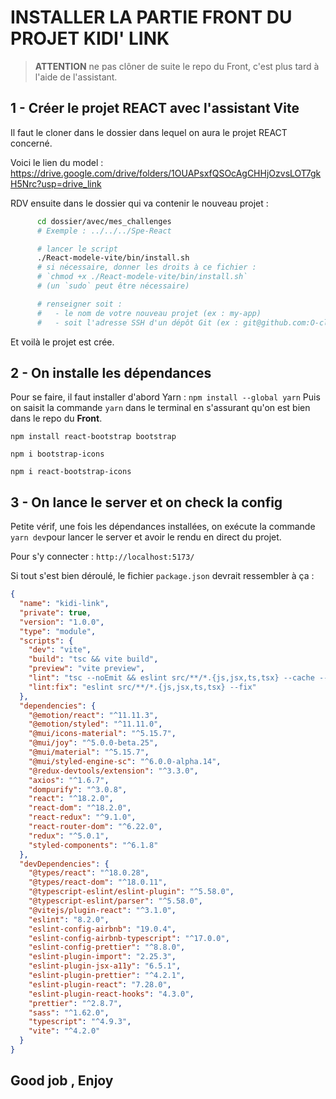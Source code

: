 # INSTALLER LA PARTIE FRONT DU PROJET KIDI' LINK

> **ATTENTION**
> ne pas clôner de suite le repo du Front, c'est plus tard à l'aide de l'assistant.

## 1 - Créer le projet REACT avec l'assistant Vite

Il faut le cloner dans le dossier dans lequel on aura le projet REACT concerné.

Voici le lien du model : https://drive.google.com/drive/folders/1OUAPsxfQSOcAgCHHjOzvsLOT7gkH5Nrc?usp=drive_link

RDV ensuite dans le dossier qui va contenir le nouveau projet :

```sh
      cd dossier/avec/mes_challenges
      # Exemple : ../../../Spe-React

      # lancer le script
      ./React-modele-vite/bin/install.sh
      # si nécessaire, donner les droits à ce fichier :
      # `chmod +x ./React-modele-vite/bin/install.sh`
      # (un `sudo` peut être nécessaire)

      # renseigner soit :
      #   - le nom de votre nouveau projet (ex : my-app)
      #   - soit l'adresse SSH d'un dépôt Git (ex : git@github.com:O-clock-MA_PROMO/NOM_CHALLENGE.git)
```

Et voilà le projet est crée.

## 2 - On installe les dépendances

Pour se faire, il faut installer d'abord Yarn : `npm install --global yarn` 
Puis on saisit la commande `yarn` dans le terminal en s'assurant qu'on est bien dans le repo du **Front**.

`npm install react-bootstrap bootstrap`

`npm i bootstrap-icons`

`npm i react-bootstrap-icons`



## 3 - On lance le server et on check la config

Petite vérif, une fois les dépendances installées, on exécute la commande `yarn dev`pour lancer le server et avoir le rendu en direct du projet.

Pour s'y connecter : `http://localhost:5173/`

Si tout s'est bien déroulé, le fichier `package.json` devrait ressembler à ça :

```json
{
  "name": "kidi-link",
  "private": true,
  "version": "1.0.0",
  "type": "module",
  "scripts": {
    "dev": "vite",
    "build": "tsc && vite build",
    "preview": "vite preview",
    "lint": "tsc --noEmit && eslint src/**/*.{js,jsx,ts,tsx} --cache --max-warnings=0",
    "lint:fix": "eslint src/**/*.{js,jsx,ts,tsx} --fix"
  },
  "dependencies": {
    "@emotion/react": "^11.11.3",
    "@emotion/styled": "^11.11.0",
    "@mui/icons-material": "^5.15.7",
    "@mui/joy": "^5.0.0-beta.25",
    "@mui/material": "^5.15.7",
    "@mui/styled-engine-sc": "^6.0.0-alpha.14",
    "@redux-devtools/extension": "^3.3.0",
    "axios": "^1.6.7",
    "dompurify": "^3.0.8",
    "react": "^18.2.0",
    "react-dom": "^18.2.0",
    "react-redux": "^9.1.0",
    "react-router-dom": "^6.22.0",
    "redux": "^5.0.1",
    "styled-components": "^6.1.8"
  },
  "devDependencies": {
    "@types/react": "^18.0.28",
    "@types/react-dom": "^18.0.11",
    "@typescript-eslint/eslint-plugin": "^5.58.0",
    "@typescript-eslint/parser": "^5.58.0",
    "@vitejs/plugin-react": "^3.1.0",
    "eslint": "8.2.0",
    "eslint-config-airbnb": "19.0.4",
    "eslint-config-airbnb-typescript": "^17.0.0",
    "eslint-config-prettier": "^8.8.0",
    "eslint-plugin-import": "2.25.3",
    "eslint-plugin-jsx-a11y": "6.5.1",
    "eslint-plugin-prettier": "^4.2.1",
    "eslint-plugin-react": "7.28.0",
    "eslint-plugin-react-hooks": "4.3.0",
    "prettier": "^2.8.7",
    "sass": "^1.62.0",
    "typescript": "^4.9.3",
    "vite": "^4.2.0"
  }
}
```

## Good job , Enjoy
